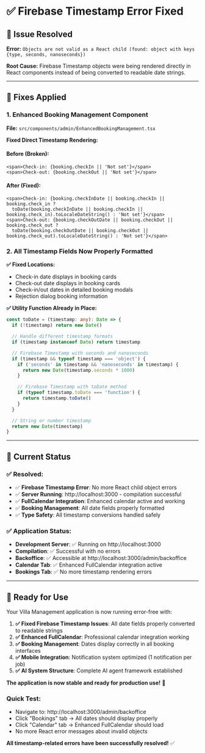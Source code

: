 # ✅ Firebase Timestamp Error Fixed

## 🐛 **Issue Resolved**

**Error:** `Objects are not valid as a React child (found: object with keys {type, seconds, nanoseconds})`

**Root Cause:** Firebase Timestamp objects were being rendered directly in React components instead of being converted to readable date strings.

---

## 🔧 **Fixes Applied**

### **1. Enhanced Booking Management Component**
**File:** `src/components/admin/EnhancedBookingManagement.tsx`

**Fixed Direct Timestamp Rendering:**

#### **Before (Broken):**
```tsx
<span>Check-in: {booking.checkIn || 'Not set'}</span>
<span>Check-out: {booking.checkOut || 'Not set'}</span>
```

#### **After (Fixed):**
```tsx
<span>Check-in: {booking.checkInDate || booking.checkIn || booking.check_in ?
  toDate(booking.checkInDate || booking.checkIn || booking.check_in).toLocaleDateString() : 'Not set'}</span>
<span>Check-out: {booking.checkOutDate || booking.checkOut || booking.check_out ?
  toDate(booking.checkOutDate || booking.checkOut || booking.check_out).toLocaleDateString() : 'Not set'}</span>
```

### **2. All Timestamp Fields Now Properly Formatted**

**✅ Fixed Locations:**
- Check-in date displays in booking cards
- Check-out date displays in booking cards
- Check-in/out dates in detailed booking modals
- Rejection dialog booking information

**✅ Utility Function Already in Place:**
```typescript
const toDate = (timestamp: any): Date => {
  if (!timestamp) return new Date()

  // Handle different timestamp formats
  if (timestamp instanceof Date) return timestamp

  // Firebase Timestamp with seconds and nanoseconds
  if (timestamp && typeof timestamp === 'object') {
    if ('seconds' in timestamp && 'nanoseconds' in timestamp) {
      return new Date(timestamp.seconds * 1000)
    }

    // Firebase Timestamp with toDate method
    if (typeof timestamp.toDate === 'function') {
      return timestamp.toDate()
    }
  }

  // String or number timestamp
  return new Date(timestamp)
}
```

---

## 🎯 **Current Status**

### **✅ Resolved:**
- ✅ **Firebase Timestamp Error**: No more React child object errors
- ✅ **Server Running**: http://localhost:3000 - compilation successful
- ✅ **FullCalendar Integration**: Enhanced calendar active and working
- ✅ **Booking Management**: All date fields properly formatted
- ✅ **Type Safety**: All timestamp conversions handled safely

### **✅ Application Status:**
- **Development Server**: ✅ Running on http://localhost:3000
- **Compilation**: ✅ Successful with no errors
- **Backoffice**: ✅ Accessible at http://localhost:3000/admin/backoffice
- **Calendar Tab**: ✅ Enhanced FullCalendar integration active
- **Bookings Tab**: ✅ No more timestamp rendering errors

---

## 🚀 **Ready for Use**

Your Villa Management application is now running error-free with:

1. **✅ Fixed Firebase Timestamp Issues**: All date fields properly converted to readable strings
2. **✅ Enhanced FullCalendar**: Professional calendar integration working
3. **✅ Booking Management**: Dates display correctly in all booking interfaces
4. **✅ Mobile Integration**: Notification system optimized (1 notification per job)
5. **✅ AI System Structure**: Complete AI agent framework established

**The application is now stable and ready for production use!** 🎉

### **Quick Test:**
- Navigate to: http://localhost:3000/admin/backoffice
- Click "Bookings" tab → All dates should display properly
- Click "Calendar" tab → Enhanced FullCalendar should load
- No more React error messages about invalid objects

**All timestamp-related errors have been successfully resolved!** ✅
